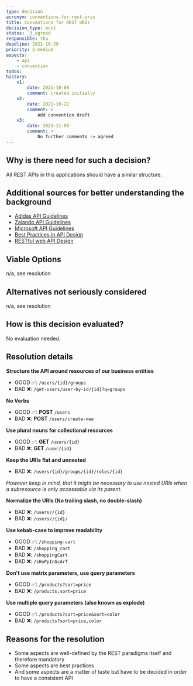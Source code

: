 ```yaml
---
type: decision
acronym: conventions-for-rest-uris
title: Conventions for REST URIs
decision_type: must
status: _3_agreed
responsible: thu
deadline: 2021-10-29
priority: 2-medium
aspects:
    - api
    - convention
todos:
history:
    v1:
        date: 2021-10-08
        comment: created initially
    v2:
        date: 2021-10-22
        comment: >
            Add convention draft
    v3:
        date: 2021-11-09
        comment: >
            No further comments -> agreed
---
```


## Why is there need for such a decision?

All REST APIs in this applications should have a similar structure.

## Additional sources for better understanding the background

- [Adidas API Guidelines](https://adidas.gitbook.io/api-guidelines/rest-api-guidelines)
- [Zalando API Guidelines](https://opensource.zalando.com/restful-api-guidelines/)
- [Microsoft API Guidelines](https://github.com/microsoft/api-guidelines/blob/vNext/Guidelines.md)
- [Best Practices in API Design](https://swagger.io/resources/articles/best-practices-in-api-design/)
- [RESTful web API Design](https://docs.microsoft.com/en-us/azure/architecture/best-practices/api-design)

## Viable Options

n/a, see resolution

## Alternatives not seriously considered

n/a, see resolution

## How is this decision evaluated?

No evaluation needed.

## Resolution details

**Structure the API around resources of our business entities**

- GOOD ✅: `/users/{id}/groups`
- BAD ❌: `/get-users/user-by-id/{id}?q=groups`

**No Verbs**

- GOOD ✅: **POST** `/users`
- BAD ❌: **POST** `/users/create-new`

**Use plural nouns for collectional resources**

- GOOD ✅: **GET** `/users/{id}`
- BAD ❌: **GET** `/user/{id}`

**Keep the URIs flat and unnested**

- BAD ❌: `/users/{id}/groups/{id}/roles/{id}`

*However keep in mind, that it might be necessary to use nested URIs when a subresource is only accessable via its parent.*

**Normalize the URIs (No trailing slash, no double-slash)**

- BAD ❌: `/users//{id}`
- BAD ❌: `/users//{id}/`

**Use kebab-case to improve readability**

- GOOD ✅: `/shopping-cart`
- BAD ❌: `/shopping_cart`
- BAD ❌: `/shoppingCart`
- BAD ❌: `/sHoPpInGcArT`

**Don't use matrix parameters, use query parameters**

- GOOD ✅: `/products?sort=price`
- BAD ❌: `/products;sort=price`

**Use multiple query parameters (also known as explode)**

- GOOD ✅: `/products?sort=price&sort=color`
- BAD ❌: `/products?sort=price,color`

## Reasons for the resolution

- Some aspects are well-defined by the REST paradigma itself and therefore mandatory
- Some aspects are best practices 
- And some aspects are a matter of taste but have to be decided in order to have a consistent API